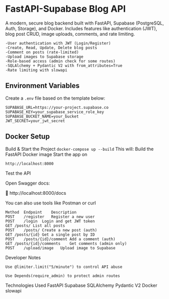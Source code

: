 # FastAPI-Supabase Blog API
A modern, secure blog backend built with FastAPI, Supabase (PostgreSQL, Auth, Storage), and Docker.
Includes features like authentication (JWT), blog post CRUD, image uploads, comments, and rate limiting.

```Features
-User authentication with JWT (Login/Register)
-Create, Read, Update, Delete blog posts
-Comment on posts (rate-limited)
-Upload images to Supabase storage
-Role-based access (admin check for some routes)
-SQLAlchemy + Pydantic V2 with from_attributes=True
-Rate limiting with slowapi
```
## Environment Variables

Create a `.env` file based on the template below:

```.env.example
SUPABASE_URL=https://your-project.supabase.co
SUPABASE_KEY=your_supabase_service_role_key
SUPABASE_BUCKET_NAME=your_bucket
JWT_SECRET=your_jwt_secret
```
## Docker Setup

Build & Start the Project
```docker-compose up --build```
This will:
Build the FastAPI Docker image
Start the app on 
```
http://localhost:8000
```
Test the API

Open Swagger docs:

🔗 http://localhost:8000/docs

You can also use tools like Postman or curl


```Example Routes
Method	Endpoint	Description
POST	/register	Register a new user
POST	/login	Login and get JWT token
GET	/posts/	List all posts
POST	/posts/	Create a new post (auth)
GET	/posts/{id}	Get a single post by ID
POST	/posts/{id}/comment	Add a comment (auth)
GET	/posts/{id}/comments	Get comments (admin only)
POST	/upload/image	Upload image to Supabase
```

Developer Notes

    Use @limiter.limit("5/minute") to control API abuse

    Use Depends(require_admin) to protect admin routes

Technologies Used
    FastAPI
    Supabase
    SQLAlchemy
    Pydantic V2
    Docker
    slowapi
